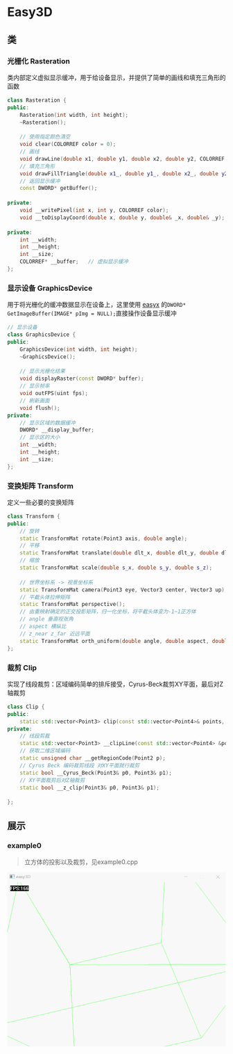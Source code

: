 # Easy3D

## 类

### 光栅化 Rasteration

类内部定义虚拟显示缓冲，用于给设备显示，并提供了简单的画线和填充三角形的函数

```c++
class Rasteration {
public:
    Rasteration(int width, int height);
    ~Rasteration();

    // 使用指定颜色清空
    void clear(COLORREF color = 0);
    // 画线
    void drawLine(double x1, double y1, double x2, double y2, COLORREF color = 0xffffff);
    // 填充三角形
    void drawFillTriangle(double x1_, double y1_, double x2_, double y2_, double x3_, double y3_, COLORREF color = 0xffffff);
    // 返回显示缓冲
    const DWORD* getBuffer();

private:
    void __writePixel(int x, int y, COLORREF color);
    void __toDisplayCoord(double x, double y, double& _x, double& _y);

private:
    int __width;
    int __height;
    int __size;
    COLORREF* __buffer;   // 虚拟显示缓冲
};
```

### 显示设备 GraphicsDevice

用于将光栅化的缓冲数据显示在设备上，这里使用 [easyx](https://easyx.cn) 的`DWORD* GetImageBuffer(IMAGE* pImg = NULL);`直接操作设备显示缓冲

```c++
// 显示设备
class GraphicsDevice {
public:
    GraphicsDevice(int width, int height);
    ~GraphicsDevice();
    
    // 显示光栅化结果
    void displayRaster(const DWORD* buffer);
    // 显示帧率
    void outFPS(uint fps);
    // 刷新画面
    void flush();
private:
    // 显示区域的数据缓冲
    DWORD* __display_buffer;
    // 显示区的大小
    int __width;
    int __height;
    int __size;
};
```

### 变换矩阵 Transform

定义一些必要的变换矩阵

```c++
class Transform {
public:
    // 旋转
    static TransformMat rotate(Point3 axis, double angle);
    // 平移
    static TransformMat translate(double dlt_x, double dlt_y, double dlt_z);
    // 缩放
    static TransformMat scale(double s_x, double s_y, double s_z);

    // 世界坐标系 -> 视景坐标系
    static TransformMat camera(Point3 eye, Vector3 center, Vector3 up);
    // 平截头体拉伸矩阵
    static TransformMat perspective();
    // 由重映射确定的正交投影矩阵，归一化坐标，将平截头体变为-1~1正方体
    // angle 垂直视张角 
    // aspect 横纵比
    // z_near z_far 近远平面
    static TransformMat orth_uniform(double angle, double aspect, double z_near, double z_far);
};
```

### 裁剪 Clip

实现了线段裁剪：区域编码简单的排斥接受，Cyrus-Beck裁剪XY平面，最后对Z轴裁剪

```c++
class Clip {
public:
    static std::vector<Point3> clip(const std::vector<Point4>& points, Primitive type);
private:
    // 线段剪裁
    static std::vector<Point3> __clipLine(const std::vector<Point4> &points);
    // 获取二维区域编码
    static unsigned char __getRegionCode(Point2 p);
    // Cyrus Beck 编码裁剪线段 对XY平面就行裁剪
    static bool __Cyrus_Beck(Point3& p0, Point3& p1);
    // XY平面裁剪后对Z轴裁剪
    static bool __z_clip(Point3& p0, Point3& p1);

};
```

## 展示

### example0

> 立方体的投影以及裁剪，见example0.cpp

![example0](README.assets/example0.gif)